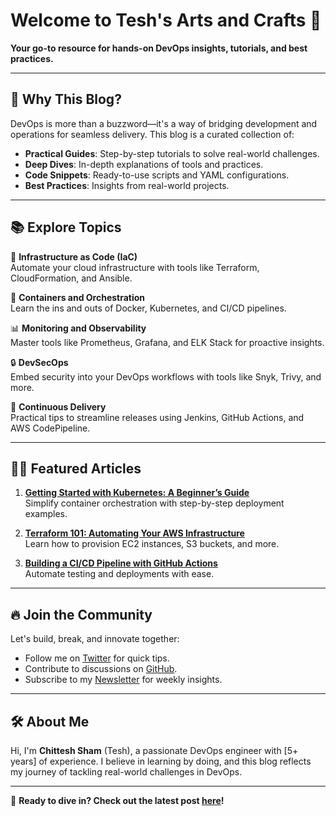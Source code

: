 # Welcome to Tesh's Arts and Crafts 🚀

**Your go-to resource for hands-on DevOps insights, tutorials, and best practices.**

---

## 🌟 **Why This Blog?**
DevOps is more than a buzzword—it's a way of bridging development and operations for seamless delivery. This blog is a curated collection of:
- **Practical Guides**: Step-by-step tutorials to solve real-world challenges.
- **Deep Dives**: In-depth explanations of tools and practices.
- **Code Snippets**: Ready-to-use scripts and YAML configurations.
- **Best Practices**: Insights from real-world projects.

---

## 📚 **Explore Topics**
🔧 **Infrastructure as Code (IaC)**  
Automate your cloud infrastructure with tools like Terraform, CloudFormation, and Ansible.

🐳 **Containers and Orchestration**  
Learn the ins and outs of Docker, Kubernetes, and CI/CD pipelines.

📊 **Monitoring and Observability**  
Master tools like Prometheus, Grafana, and ELK Stack for proactive insights.

🔒 **DevSecOps**  
Embed security into your DevOps workflows with tools like Snyk, Trivy, and more.

🚀 **Continuous Delivery**  
Practical tips to streamline releases using Jenkins, GitHub Actions, and AWS CodePipeline.

---

## 👩‍💻 **Featured Articles**
1. **[Getting Started with Kubernetes: A Beginner’s Guide](#)**  
   Simplify container orchestration with step-by-step deployment examples.

2. **[Terraform 101: Automating Your AWS Infrastructure](#)**  
   Learn how to provision EC2 instances, S3 buckets, and more.

3. **[Building a CI/CD Pipeline with GitHub Actions](#)**  
   Automate testing and deployments with ease.

---

## 🔥 **Join the Community**
Let's build, break, and innovate together:
- Follow me on [Twitter](#) for quick tips.
- Contribute to discussions on [GitHub](#).
- Subscribe to my [Newsletter](#) for weekly insights.

---

## 🛠️ **About Me**
Hi, I'm **Chittesh Sham** (Tesh), a passionate DevOps engineer with [5+ years] of experience. I believe in learning by doing, and this blog reflects my journey of tackling real-world challenges in DevOps.

---

🎯 **Ready to dive in? Check out the latest post [here](#)!**